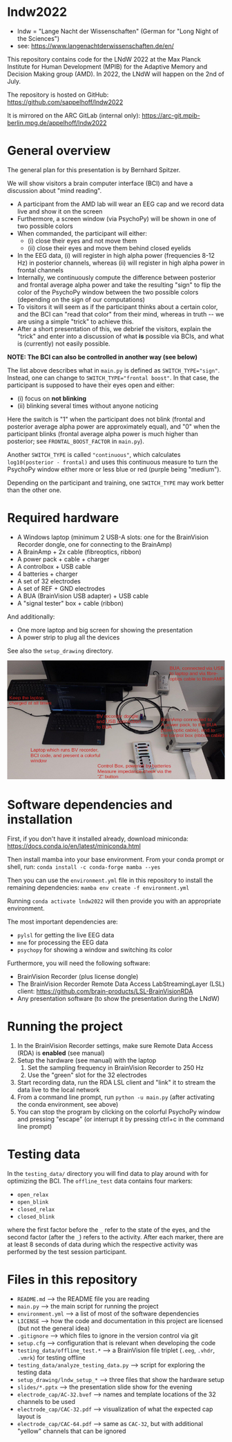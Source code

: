 # lndw2022

- lndw = "Lange Nacht der Wissenschaften" (German for "Long Night of the Sciences")
- see: https://www.langenachtderwissenschaften.de/en/

This repository contains code for the LNdW 2022 at the Max Planck Institute for Human Development (MPIB)
for the Adaptive Memory and Decision Making group (AMD).
In 2022, the LNdW will happen on the 2nd of July.

The repository is hosted on GitHub: https://github.com/sappelhoff/lndw2022

It is mirrored on the ARC GitLab (internal only): https://arc-git.mpib-berlin.mpg.de/appelhoff/lndw2022

# General overview

The general plan for this presentation is by Bernhard Spitzer.

We will show visitors a brain computer interface (BCI) and have a discussion about "mind reading".

- A participant from the AMD lab will wear an EEG cap and we record data live and show it on the screen
- Furthermore, a screen window (via PsychoPy) will be shown in one of two possible colors
- When commanded, the participant will either:
    - (i) close their eyes and not move them
    - (ii) close their eyes and move them behind closed eyelids
- In the EEG data, (i) will register in high alpha power (frequencies 8-12 Hz) in posterior channels,
  whereas (ii) will register in high alpha power in frontal channels
- Internally, we continuously compute the difference between posterior and frontal average alpha power
  and take the resulting "sign" to flip the color of the PsychoPy window between the two possible colors
  (depending on the sign of our computations)
- To visitors it will seem as if the participant thinks about a certain color, and the BCI can "read
  that color" from their mind, whereas in truth -- we are using a simple "trick" to achieve this.
- After a short presentation of this, we debrief the visitors, explain the "trick" and enter into a
  discussion of what **is** possible via BCIs, and what is (currently) not easily possible.

**NOTE: The BCI can also be controlled in another way (see below)**

The list above describes what in `main.py` is defined as `SWITCH_TYPE="sign"`.
Instead, one can change to `SWITCH_TYPE="frontal boost"`.
In that case, the participant is supposed to have their eyes open and either:

- (i) focus on **not blinking**
- (ii) blinking several times without anyone noticing

Here the switch is "1" when the participant does not blink (frontal and posterior average alpha power are approximately equal), and "0" when the
participant blinks (frontal average alpha power is much higher than
posterior; see `FRONTAL_BOOST_FACTOR` in `main.py`).

Another `SWITCH_TYPE` is called `"continuous"`, which calculates
`log10(posterior - frontal)` and uses this continuous measure to turn the PsychoPy
window either more or less blue or red (purple being "medium").

Depending on the participant and training, one `SWITCH_TYPE` may work better
than the other one.

# Required hardware

- A Windows laptop (minimum 2 USB-A slots: one for the BrainVision Recorder dongle, one for connecting to the BrainAmp)
- A BrainAmp + 2x cable (fibreoptics, ribbon)
- A power pack + cable + charger
- A controlbox + USB cable
- 4 batteries + charger
- A set of 32 electrodes
- A set of REF + GND electrodes
- A BUA (BrainVision USB adapter) + USB cable
- A "signal tester" box + cable (ribbon)

And additionally:

- One more laptop and big screen for showing the presentation
- A power strip to plug all the devices

See also the `setup_drawing` directory.

![Image](setup_drawing/lndw_setup_drawing.png "Hardware setup")

# Software dependencies and installation

First, if you don't have it installed already, download miniconda:
https://docs.conda.io/en/latest/miniconda.html

Then install mamba into your base environment.
From your conda prompt or shell, run: `conda install -c conda-forge mamba --yes`

Then you can use the `environment.yml` file in this repository to install the
remaining dependencies: `mamba env create -f environment.yml`

Running `conda activate lndw2022` will then provide you with an appropriate environment.

The most important dependencies are:

- `pylsl` for getting the live EEG data
- `mne` for processing the EEG data
- `psychopy` for showing a window and switching its color

Furthermore, you will need the following software:

- BrainVision Recorder (plus license dongle)
- The BrainVision Recorder Remote Data Access LabStreamingLayer (LSL) client: https://github.com/brain-products/LSL-BrainVisionRDA
- Any presentation software (to show the presentation during the LNdW)

# Running the project

1. In the BrainVision Recorder settings, make sure Remote Data Access (RDA) is **enabled** (see manual)
1. Setup the hardware (see manual) with the laptop
    1. Set the sampling frequency in BrainVision Recorder to 250 Hz
    1. Use the "green" slot for the 32 electrodes
1. Start recording data, run the RDA LSL client and "link" it to stream the data live to the local network
1. From a command line prompt, run `python -u main.py` (after activating the conda environment, see above)
1. You can stop the program by clicking on the colorful PsychoPy window and pressing "escape"
   (or interrupt it by pressing ctrl+c in the command line prompt)

# Testing data

In the `testing_data/` directory you will find data to play around with for optimizing the BCI.
The `offline_test` data contains four markers:

- `open_relax`
- `open_blink`
- `closed_relax`
- `closed_blink`

where the first factor before the `_` refer to the state of the eyes, and the second factor
(after the `_`) refers to the activity.
After each marker, there are at least 8 seconds of data during which the respective activity was
performed by the test session participant.

# Files in this repository

- `README.md` --> the README file you are reading
- `main.py` --> the main script for running the project
- `environment.yml` --> a list of most of the software dependencies
- `LICENSE` --> how the code and documentation in this project are licensed (but not the general idea)
- `.gitignore` --> which files to ignore in the version control via git
- `setup.cfg` --> configuration that is relevant when developing the code
- `testing_data/offline_test.*` --> a BrainVision file triplet (`.eeg`, `.vhdr`, `.vmrk`) for testing offline
- `testing_data/analyze_testing_data.py` --> script for exploring the testing data
- `setup_drawing/lndw_setup_*` --> three files that show the hardware setup
- `slides/*.pptx` --> the presentation slide show for the evening
- `electrode_cap/AC-32.bvef` --> names and template locations of the 32 channels to be used
- `electrode_cap/CAC-32.pdf` --> visualization of what the expected cap layout is
- `electrode_cap/CAC-64.pdf` --> same as `CAC-32`, but with additional "yellow" channels that can be ignored

